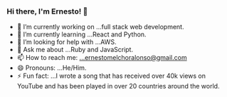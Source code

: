 ### Hi there, I'm Ernesto! 👋

- 🔭 I’m currently working on ...full stack web development.
- 🌱 I’m currently learning ...React and Python.
- 🤔 I’m looking for help with ...AWS.
- 💬 Ask me about ...Ruby and JavaScript.
- 📫 How to reach me: ...ernestomelchoralonso@gmail.com
- 😄 Pronouns: ...He/Him.
- ⚡ Fun fact: ...I wrote a song that has received over 40k views on YouTube and has been played in over 20 countries around the world.
